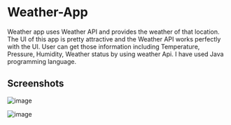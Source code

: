 # Weather-App
Weather app uses Weather API and provides the weather of that location. 
The UI of this app is pretty attractive and the Weather API works perfectly with the UI.
User can get those information including Temperature, Pressure, Humidity, Weather status by using weather Api. 
I have used Java programming language.

## Screenshots
![image](https://user-images.githubusercontent.com/33973666/54940333-8e023c80-4f50-11e9-83ef-d8129b826191.png)


![image](https://user-images.githubusercontent.com/33973666/54940378-9fe3df80-4f50-11e9-88d9-94060c21d290.png)
